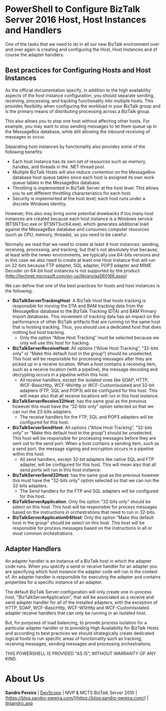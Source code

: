 # PowerShell to Configure BizTalk Server 2016 Host, Host Instances and Handlers
One of the tasks that we need to do in all our new BizTalk environment over and over again is creating and configuring the Host, Host Instances and of course the adapter handlers.

## Best practices for Configuring Hosts and Host Instances
As the official documentation specify, in addition to the high availability aspects of the host instance configuration, you should separate sending, receiving, processing, and tracking functionality into multiple hosts. This provides flexibility when configuring the workload in your BizTalk group and is the primary means of distributing processing across a BizTalk group.

This also allows you to stop one host without affecting other hosts. For example, you may want to stop sending messages to let them queue up in the MessageBox database, while still allowing the inbound receiving of messages to occur.

Separating host instances by functionality also provides some of the following benefits:
* Each host instance has its own set of resources such as memory, handles, and threads in the .NET thread pool.
* Multiple BizTalk Hosts will also reduce contention on the MessageBox database host queue tables since each host is assigned its own work queue tables in the MessageBox database.
* Throttling is implemented in BizTalk Server at the host level. This allows you to set different throttling characteristics for each host.
* Security is implemented at the host level; each host runs under a discrete Windows identity.

However, this also may bring some potential drawbacks if too many host instances are created because each host instance is a Windows service (BTSNTSvc.exe or BTSNTSvc64.exe), which generates additional load against the MessageBox database and consumes computer resources (such as CPU, memory, threads), so you need to be careful.

Normally we read that we need to create at least 4 host instances: sending, receiving, processing, and tracking, but that's not absolutely true because, at least with the newer environments, we typically use 64-bits versions and in this case we also need to create at least one Host Instance that will run on 32-bits because FTP adapter, SQL adapter, POP3 adapter and MIME Decoder on 64-bit host instances is not supported by the product (http://technet.microsoft.com/en-us/library/aa560166.aspx)

We can define that one of the best practices for hosts and host instances is the following:
* **BizTalkServerTrackingHost**: A BizTalk Host that hosts tracking is responsible for moving the DTA and BAM tracking data from the MessageBox database to the BizTalk Tracking (DTA) and BAM Primary Import databases. This movement of tracking data has an impact on the performance of other BizTalk artifacts that are running on the same host that is hosting tracking. Thus, you should use a dedicated host that does nothing but host tracking.
  * Only the option “Allow Host Tracking” must be selected because we only will use this host for tracking.
* **BizTalkServerReceiveHost**: All options (“Allow Host Tracking”, “32-bits only” or “Make this default host in the group”) should be unselected. This host will be responsible for processing messages after they are picked up in a receive location. When a host contains a receiving item, such as a receive location (with a pipeline), the message decoding and decrypting occurs in a pipeline within this host. 
  * All receive handlers, except the isolated ones like SOAP, HTTP, WCF-BasicHttp, WCF-WsHttp or WCF-CustomIsolated and 32-bit adapters (FTP, SQL and POP3) will be configured for this host. This will mean also that all receive locations will run in this host instance.
* **BizTalkServerReceive32Host**: has the same goal as the previous however this must have the “32-bits only” option selected so that we can run the 23-bits adapters.
  * The receive handlers for the FTP, SQL and POP3 adapters will be configured for this host.
* **BizTalkServerSendHost**: All options (“Allow Host Tracking”, “32-bits only” or “Make this default host in the group”) should be unselected. This host will be responsible for processing messages before they are sent out to the send port. When a host contains a sending item, such as a send port, the message signing and encryption occurs in a pipeline within this host.
  * All send handlers, except 32-bit adapters like native SQL and FTP adapter, will be configured for this host. This will mean also that all send ports will run in this host instance.
* **BizTalkServerSend32Host**: has the same goal as the previous however this must have the “32-bits only” option selected so that we can run the 32-bits adapters.
  * The Send handlers for the FTP and SQL adapters will be configured for this host.
* **BizTalkServerApplication**: Only the option “32-bits only” should be select on this host. This host will be responsible for process messages based on the instructions in orchestrations that need to run in 32-bits.
* **BizTalkServerApplication64Host**: Only the option “Make this default host in the group” should be select on this host. This host will be responsible for process messages based on the instructions in all or most common orchestrations. 

## Adapter Handlers
An adapter handler is an instance of a BizTalk host in which the adapter code runs. When you specify a send or receive handler for an adapter you are specifying which host instance the adapter code will run in the context of. An adapter handler is responsible for executing the adapter and contains properties for a specific instance of an adapter.

The default BizTalk Server configuration will only create one in-process host, "BizTalkServerApplication", that will be associated as a receive and send adapter handler for all of the installed adapters, with the exception of HTTP, SOAP, WCF-BasicHttp, WCF-WSHttp and WCF-CustomIsolated  adapter receive handlers that can only be running in an isolated host.

But, for purposes of load balancing, to provide process isolation for a particular adapter handler or to providing High Availability for BizTalk Hosts and according to  best practices we should strategically create dedicated logical hosts to run specific areas of functionality such as tracking, receiving messages, sending messages and processing orchestrations.
 
THIS POWERSHELL IS PROVIDED "AS IS", WITHOUT WARRANTY OF ANY KIND.

# About Us
**Sandro Pereira** | [DevScope](http://www.devscope.net/) | MVP & MCTS BizTalk Server 2010 | [https://blog.sandro-pereira.com/](https://blog.sandro-pereira.com/) | [@sandro_asp](https://twitter.com/sandro_asp)
